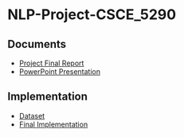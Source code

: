 # NLP-Project-CSCE_5290

## Documents

- [Project Final Report](https://github.com/nphan20181/Feature_Engineering_Project/blob/main/documents/Project%20Report.pdf)
- [PowerPoint Presentation](https://github.com/nphan20181/Feature_Engineering_Project/blob/main/documents/PowerPoint%20Slides%20for%20Presentation.pdf)

## Implementation

- [Dataset](https://github.com/nphan20181/Feature_Engineering_Project/blob/main/data_analysis.ipynb)
- [Final Implementation](https://github.com/nphan20181/Feature_Engineering_Project/blob/main/merged-cnn-Version-2.ipynb)
